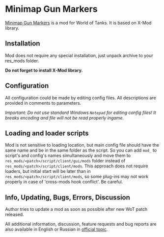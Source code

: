 # Minimap Gun Markers

[Minimap Gun Markers](http://www.koreanrandom.com/forum/topic/18451-/) is a mod for World of Tanks. It is based on X-Mod library.

## Installation

Mod does not require any special installation, just unpack archive to your res_mods folder.

**Do not forget to install X-Mod library.**

## Configuration

All configuration could be made by editing config files. All descriptions are provided in comments to parameters.

*Important: Do not use standard Windows `Notepad` for editing config files! It breaks encoding and file will not be read properly ingame.*

## Loading and loader scripts

Mod is not sensitive to loading location, but main config file should have the same name and be in the same folder as the script.
So you can add `mod_` to script's and config's names simultaneously and move them to `res_mods/<patch>/script/client/gui/mods` folder
instead of `res_mods/<patch>/script/client/mods`. This approach does not require loaders, but initial start will be later than in
`res_mods/<patch>/script/client/mods`, so some plug-ins may not work properly in case of 'cross-mods hook conflict'. Be careful.

## Info, Updating, Bugs, Errors, Discussion

Author tries to update a mod as soon as possible after new WoT patch released.

All additional information, discussion, feature requests and bug reports are also available in English or Russian in [official topic](http://www.koreanrandom.com/forum/topic/18451-/).
